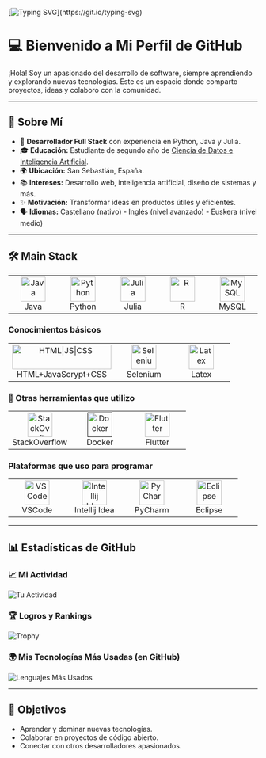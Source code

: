 
[![Typing SVG](https://readme-typing-svg.demolab.com?font=Fira+Code&pause=1000&vCenter=true&width=600&lines=Full+stack+developer;Turning+ideas+into+reality+through+creative+works!)](https://git.io/typing-svg)

# 💻 Bienvenido a Mi Perfil de GitHub

¡Hola! Soy un apasionado del desarrollo de software, siempre aprendiendo y explorando nuevas tecnologías. Este es un espacio donde comparto proyectos, ideas y colaboro con la comunidad.

---

## 🌟 Sobre Mí

- 🚀 **Desarrollador Full Stack** con experiencia en Python, Java y Julia.
- 🎓 **Educación:** Estudiante de segundo año de [Ciencia de Datos e Inteligencia Artificial](https://www.deusto.es/es/inicio/estudia/estudios/grado/ciencia-de-datos-e-inteligencia-artificial).
- 🌍 **Ubicación:** San Sebastián, España.
- 📚 **Intereses:** Desarrollo web, inteligencia artificial, diseño de sistemas y más.
- ✨ **Motivación:** Transformar ideas en productos útiles y eficientes.
- 🗣 **Idiomas:** Castellano (nativo) - Inglés (nivel avanzado) - Euskera (nivel medio)

---

## 🛠️ Main Stack

<table>
  <tr>
    <td align="center" width="100">
      <a href="https://www.java.com" target="_blank" rel="noreferrer">
        <img src="https://skillicons.dev/icons?i=java" alt="Java" width="50" height="50"/>
      </a>
      <br>Java
    </td>
    <td align="center" width="100">
      <a href="https://www.python.org" target="_blank" rel="noreferrer">
        <img src="https://skillicons.dev/icons?i=py" alt="Python" width="50" height="50"/>
      </a>
      <br>Python
    </td>
    <td align="center" width="100">
      <a href="https://julialang.org" target="_blank" rel="noreferrer">
        <img src="https://skillicons.dev/icons?i=julia" alt="Julia" width="50" height="50"/>
      </a>
      <br>Julia
    </td>
    <td align="center" width="100">
      <a href="https://julialang.org" target="_blank" rel="noreferrer">
        <img src="https://skillicons.dev/icons?i=r" alt="R" width="50" height="50"/>
      </a>
      <br>R
    </td>
    <td align="center" width="100">
      <a href="https://mysql.org" target="_blank" rel="noreferrer">
        <img src="https://skillicons.dev/icons?i=mysql" alt="MySQL" width="50" height="50"/>
      </a>
      <br>MySQL
    </td>
  </tr>
</table>

### Conocimientos básicos
<table>
  <tr>
    <td align="center" width="200">
      <a href="https://mysql.org" target="_blank" rel="noreferrer">
        <img src="https://skillicons.dev/icons?i=html,js,css" alt="HTML|JS|CSS" width="200" height="50"/>
      </a>
      <br>HTML+JavaScrypt+CSS
    </td>
    <td align="center" width="100">
      <a href="https://mysql.org" target="_blank" rel="noreferrer">
        <img src="https://skillicons.dev/icons?i=selenium" alt="Selenium" width="50" height="50"/>
      </a>
      <br>Selenium
    </td>
    <td align="center" width="100">
      <a href="https://mysql.org" target="_blank" rel="noreferrer">
        <img src="https://skillicons.dev/icons?i=latex" alt="Latex" width="50" height="50"/>
      </a>
      <br>Latex
    </td>
  </tr>
</table>

<!--
[![My Skills](https://skillicons.dev/icons?i=aws,gcp,azure,react,vue,flutter)](https://skillicons.dev)
-->

### 📝 Otras herramientas que utilizo
<table>
  <tr>
    <td align="center" width="100">
      <a href="https://es.stackoverflow.com/users/341755/daniel-s%c3%a1nchez?tab=profile" target="_blank" rel="noreferrer">
        <img src="https://skillicons.dev/icons?i=stackoverflow" alt="StackOverflow" width="50" height="50"/>
      </a>
      <br>StackOverflow
    </td>
    <td align="center" width="100">
      <a href="" target="_blank" rel="noreferrer">
        <img src="https://skillicons.dev/icons?i=docker" alt="Docker" width="50" height="50"/>
      </a>
      <br>Docker
    </td>
    <td align="center" width="100">
      <a href="https://www.python.org" target="_blank" rel="noreferrer">
        <img src="https://skillicons.dev/icons?i=flutter" alt="Flutter" width="50" height="50"/>
      </a>
      <br>Flutter
    </td>
  </tr>
</table>

### Plataformas que uso para programar
<table>
  <tr>
    <td align="center" width="100">
      <a href="https://mysql.org" target="_blank" rel="noreferrer">
        <img src="https://skillicons.dev/icons?i=vscode" alt="VSCode" width="50" height="50"/>
      </a>
      <br>VSCode
    </td>
    <td align="center" width="100">
      <a href="https://julialang.org" target="_blank" rel="noreferrer">
        <img src="https://skillicons.dev/icons?i=idea" alt="Intellij Idea" width="50" height="50"/>
      </a>
      <br>Intellij Idea
    </td>
    <td align="center" width="100">
      <a href="https://mysql.org" target="_blank" rel="noreferrer">
        <img src="https://skillicons.dev/icons?i=pycharm" alt="PyCharm" width="50" height="50"/>
      </a>
      <br>PyCharm
    </td>
    <td align="center" width="100">
      <a href="https://julialang.org" target="_blank" rel="noreferrer">
        <img src="https://skillicons.dev/icons?i=eclipse" alt="Eclipse" width="50" height="50"/>
      </a>
      <br>Eclipse
    </td>
  </tr>
</table>


---

## 📊 Estadísticas de GitHub

### 📈 Mi Actividad
![Tu Actividad](https://github-readme-stats.vercel.app/api?username=danielshubs&show_icons=true&theme=radical)

### 🏆 Logros y Rankings
![Trophy](https://github-profile-trophy.vercel.app/?username=danielshubs&theme=gruvbox&margin-w=15&margin-h=15&column=6)

### 🌍 Mis Tecnologías Más Usadas (en GitHub)
![Lenguajes Más Usados](https://github-readme-stats.vercel.app/api/top-langs/?username=danielshubs&layout=compact&theme=radical)

---

## 🎯 Objetivos

- Aprender y dominar nuevas tecnologías.
- Colaborar en proyectos de código abierto.
- Conectar con otros desarrolladores apasionados.
